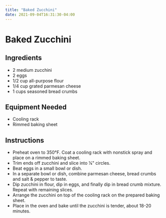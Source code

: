```yaml
---
title: "Baked Zucchini"
date: 2021-09-04T16:31:30-04:00
---
```


# Baked Zucchini

## Ingredients

- 2 medium zucchini
- 2 eggs
- 1/2 cup all-purpose flour
- 1/4 cup grated parmesan cheese
- 1 cups seasoned bread crumbs

## Equipment Needed

- Cooling rack
- Rimmed baking sheet

## Instructions

- Preheat oven to 350&deg;F. Coat a cooling rack with nonstick spray and place on a rimmed baking sheet.
- Trim ends off zucchini and slice into 1⁄4" circles.
- Beat eggs in a small bowl or dish. 
- In a separate bowl or dish, combine parmesan cheese, bread crumbs and salt & pepper to
taste.
- Dip zucchini in flour, dip in eggs, and finally dip in bread crumb mixture. Repeat with remaining slices.
- Arrange the zucchini on top of the cooling rack on the prepared baking sheet.
- Place in the oven and bake until the zucchini is tender, about 18-20 minutes.

